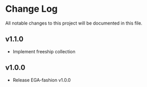 # Change Log

All notable changes to this project will be documented in this file.

## v1.1.0

- Implement freeship collection

## v1.0.0

- Release EGA-fashion v1.0.0
